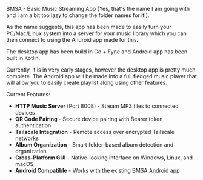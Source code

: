 BMSA - Basic Music Streaming App (Yes, that's the name I am going with and I am a bit too lazy to change the folder names for it!).

As the name suggests, this app has been made to easily turn your PC/Mac/Linux system into a server for your music library which you can then connect to using the Android app made for this.

The desktop app has been build in Go + Fyne and Android app has been built in Kotlin.

Currently, it is in very early stages, however the desktop app is pretty much complete. The Android app will be made into a full fledged music player that will allow you to easily create playlist along using other features. 

Current Features:

- **HTTP Music Server** (Port 8008) - Stream MP3 files to connected devices
- **QR Code Pairing** - Secure device pairing with Bearer token authentication
- **Tailscale Integration** - Remote access over encrypted Tailscale networks
- **Album Organization** - Smart folder-based album detection and organization
- **Cross-Platform GUI** - Native-looking interface on Windows, Linux, and macOS
- **Android Compatible** - Works with the existing BMSA Android app
